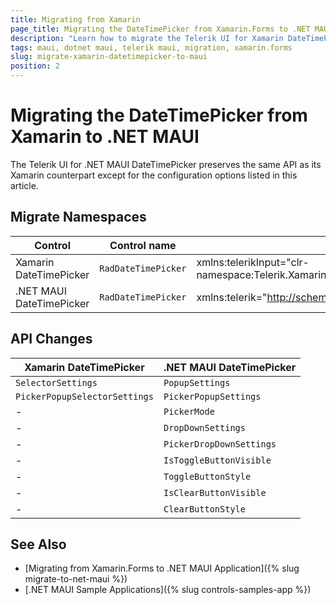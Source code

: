 ```yaml
---
title: Migrating from Xamarin
page_title: Migrating the DateTimePicker from Xamarin.Forms to .NET MAUI
description: "Learn how to migrate the Telerik UI for Xamarin DateTimePicker to the Telerik UI for .NET MAUI framework by updating the namespaces and the incompatible NuGet packages. "
tags: maui, dotnet maui, telerik maui, migration, xamarin.forms
slug: migrate-xamarin-datetimepicker-to-maui
position: 2
---
```


# Migrating the DateTimePicker from Xamarin to .NET MAUI

The Telerik UI for .NET MAUI DateTimePicker preserves the same API as its Xamarin counterpart except for the configuration options listed in this article.

## Migrate Namespaces

| Control | Control name | XAML Namespcace | C# Namespace|
| --------------- | --------------- | --------------- | --------------- |
| Xamarin DateTimePicker | `RadDateTimePicker` | xmlns:telerikInput="clr-namespace:Telerik.XamarinForms.Input;assembly=Telerik.XamarinForms.Input" | using Telerik.XamarinForms.Input; | 
| .NET MAUI DateTimePicker | `RadDateTimePicker` | xmlns:telerik="http://schemas.telerik.com/2022/xaml/maui" | using Telerik.Maui.Controls; |


## API Changes

| Xamarin DateTimePicker | .NET MAUI DateTimePicker |
| ------------- | --------------- |
| `SelectorSettings` | `PopupSettings` |
| `PickerPopupSelectorSettings` | `PickerPopupSettings` |
| - | `PickerMode` |
| - | `DropDownSettings` |
| - | `PickerDropDownSettings` |
| - | `IsToggleButtonVisible` |
| - | `ToggleButtonStyle` |
| - | `IsClearButtonVisible` |
| - | `ClearButtonStyle` |

## See Also

* [Migrating from Xamarin.Forms to .NET MAUI Application]({% slug migrate-to-net-maui %})
* [.NET MAUI Sample Applications]({% slug controls-samples-app %})
